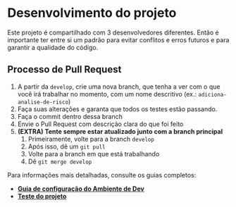 # Desenvolvimento do projeto

Este projeto é compartilhado com 3 desenvolvedores diferentes. Então é importante ter entre si um padrão para evitar conflitos e erros futuros e para garantir a qualidade do código.

## Processo de Pull Request

1. A partir da `develop`, crie uma nova branch, que tenha a ver com o que você irá trabalhar no momento, com um nome descritivo (ex.: `adiciona-analise-de-risco`)
2. Faça suas alterações e garanta que todos os testes estão passando.
3. Faça o commit dentro dessa branch
4. Envie o Pull Request com descrição clara do que foi feito
5.  **(EXTRA) Tente sempre estar atualizado junto com a branch principal**
    1.  Primeiramente, volte para a branch `develop`
    2.  Após isso, dê um `git pull`
    3.  Volte para a branch em que está trabalhando
    4.  Dê `git merge develop`

Para informações mais detalhadas, consulte os guias completos:

* **[Guia de configuração do Ambiente de Dev](./docs/DEV_SETUP.md)**
* **[Teste do projeto](./docs/TESTING.md)**